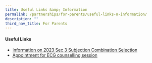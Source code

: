 ```yaml
---
title: Useful Links &amp; Information
permalink: /partnerships/for-parents/useful-links-n-information/
description: ""
third_nav_title: For Parents
---
```

<h4><strong>Useful Links</strong></h4>

*   [Information on 2023 Sec 3 Subjection Combination Selection](https://go.gov.sg/aiss-sec3-subjcombination)
*   [Appointment for ECG counselling session](https://go.gov.sg/ecgc-rachel)